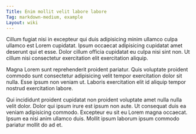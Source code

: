 ```yaml
---
Title: Enim mollit velit labore labore
Tag: markdown-medium, example
Layout: wiki
---
```

Cillum fugiat nisi in excepteur qui duis adipisicing minim ullamco culpa ullamco est Lorem cupidatat. Ipsum occaecat adipisicing cupidatat amet deserunt qui et esse. Dolor cillum officia cupidatat eu culpa nisi sint non. Ut cillum nisi consectetur exercitation elit exercitation aliquip.

Magna Lorem sunt reprehenderit proident pariatur. Quis voluptate proident commodo sunt consectetur adipisicing velit tempor exercitation dolor sit nulla. Esse ipsum non veniam ut. Laboris exercitation elit id aliquip tempor nostrud exercitation labore.

Qui incididunt proident cupidatat non proident voluptate amet nulla nulla velit dolor. Dolor qui ipsum irure est ipsum non aute. Ut consequat duis ea veniam adipisicing commodo. Excepteur eu sit eu Lorem magna occaecat. Ipsum ea nisi anim ullamco duis. Mollit ipsum laborum ipsum commodo pariatur mollit do ad et.